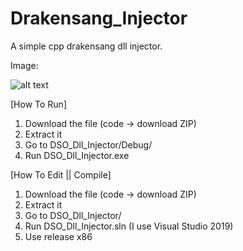 # Drakensang_Injector

A simple cpp drakensang dll injector.

Image:

![alt text](https://github.com/Two-Apes/Drakensang_Injector/blob/main/main.png?raw=true)

[How To Run]
1. Download the file (code -> download ZIP)
2. Extract it
3. Go to DSO_Dll_Injector/Debug/
4. Run DSO_Dll_Injector.exe

[How To Edit || Compile]
1. Download the file (code -> download ZIP)
2. Extract it
3. Go to DSO_Dll_Injector/
4. Run DSO_Dll_Injector.sln (I use Visual Studio 2019)
5. Use release x86

